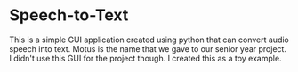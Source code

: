 # Speech-to-Text

This is a simple GUI application created using python that can convert audio speech into text. Motus is the name that we gave to our senior year project. I didn't use this GUI for the project though. I created this as a toy example.
